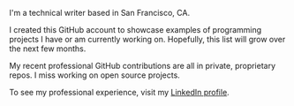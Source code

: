 I'm a technical writer based in San Francisco, CA.

I created this GitHub account to showcase examples of programming projects I have or am currently working on. Hopefully, this list will grow over the next few months. 

My recent professional GitHub contributions are all in private, proprietary repos. I miss working on open source projects.

To see my professional experience, visit my [LinkedIn profile](https://www.linkedin.com/in/sleslie23).

<!---
sleslie-hub/sleslie-hub is a ✨ special ✨ repository because its `README.md` (this file) appears on your GitHub profile.
You can click the Preview link to take a look at your changes.
--->
